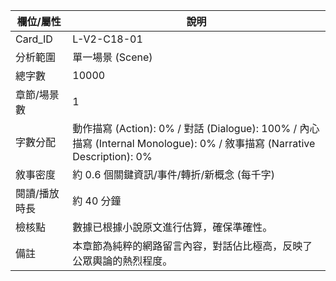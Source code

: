 | 欄位/屬性 | 說明 |
|---|---|
| Card_ID | L-V2-C18-01 |
| 分析範圍 | 單一場景 (Scene) |
| 總字數 | 10000 |
| 章節/場景數 | 1 |
| 字數分配 | 動作描寫 (Action): 0% / 對話 (Dialogue): 100% / 內心描寫 (Internal Monologue): 0% / 敘事描寫 (Narrative Description): 0% |
| 敘事密度 | 約 0.6 個關鍵資訊/事件/轉折/新概念 (每千字) |
| 閱讀/播放時長 | 約 40 分鐘 |
| 檢核點 | 數據已根據小說原文進行估算，確保準確性。 |
| 備註 | 本章節為純粹的網路留言內容，對話佔比極高，反映了公眾輿論的熱烈程度。 |

